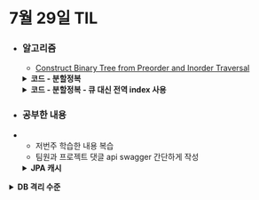 # 7월 29일 TIL

* ### 알고리즘
    * [Construct Binary Tree from Preorder and Inorder Traversal](https://leetcode.com/problems/construct-binary-tree-from-preorder-and-inorder-traversal/description/)
    <details>
      <summary><strong>코드 - 분할정복</strong></summary>

     ```java

        /**
         * Definition for a binary tree node.
         * public class TreeNode {
         *     int val;
         *     TreeNode left;
         *     TreeNode right;
         *     TreeNode() {}
         *     TreeNode(int val) { this.val = val; }
         *     TreeNode(int val, TreeNode left, TreeNode right) {
         *         this.val = val;
         *         this.left = left;
         *         this.right = right;
         *     }
         * }
         */
        import java.util.*;

        class Solution {
            Map<Integer, Integer> indices;
            Queue<Integer> que;

            public TreeNode buildTree(int[] preorder, int[] inorder) {
                TreeNode root = new TreeNode(preorder[0]);

                que = new ArrayDeque<>();
                indices = new HashMap<>();

                for(int i=0 ; i<inorder.length ; i++){
                    indices.put(inorder[i], i);
                    que.add(preorder[i]);
                }

                return dfs(0, inorder.length - 1);
            }

            private TreeNode dfs(int left, int right){
                if(left > right || que.isEmpty())return null;

                int curNum = que.poll();
                TreeNode cur = new TreeNode(curNum);

                if(right == left)return cur;

                int idx = indices.get(curNum);
                cur.left = dfs(left, idx - 1);
                cur.right = dfs(idx + 1, right);

                return cur;
            }
        }

    ```

    </details>

    <details>
    <summary><strong>코드 - 분할정복 - 큐 대신 전역 index 사용</strong></summary>

    * 다음 노드를 보기 위해서 초기 코드는 큐를 사용해서 확인했지만, 전역 index를 사용해서 더 간단하게 확인 가능

     ```java

        /**
         * Definition for a binary tree node.
        * public class TreeNode {
        *     int val;
        *     TreeNode left;
        *     TreeNode right;
        *     TreeNode() {}
        *     TreeNode(int val) { this.val = val; }
        *     TreeNode(int val, TreeNode left, TreeNode right) {
        *         this.val = val;
        *         this.left = left;
        *         this.right = right;
        *     }
        * }
        */
        import java.util.*;

        class Solution {
            Map<Integer, Integer> indices;
            int idx;

            public TreeNode buildTree(int[] preorder, int[] inorder) {

                idx = 0;
                indices = new HashMap<>();

                for(int i=0 ; i<inorder.length ; i++) indices.put(inorder[i], i);

                return dfs(preorder, 0, inorder.length - 1);
            }

            private TreeNode dfs(final int[] preorder, int left, int right){
                if(left > right || idx >= preorder.length)return null;

                int curNum = preorder[idx++];
                TreeNode cur = new TreeNode(curNum);

                if(right == left)return cur;

                int idx = indices.get(curNum);
                cur.left = dfs(preorder, left, idx - 1);
                cur.right = dfs(preorder, idx + 1, right);

                return cur;
            }
        }

    ```

    </details>


 * ### 공부한 내용
 * 
    * 저번주 학습한 내용 복습
    * 팀원과 프로젝트 댓글 api swagger 간단하게 작성
    
    <details>
    <summary><strong>JPA 캐시</strong></summary>
    네트워크를 통해 외부 DB에 접근하는 시간을 줄이기 위해서 JPA는 캐시를 이용한다.

    1. **1차 캐시**
       * 영속성 컨텍스트 안에 있어서 객체를 조회할 때, 먼저 1차 캐시를 확인해서 찾는 데이터가 있는지 확인한다.
       * 트랜잭션이 시작되고 트랜잭션이 종료될 때까지만 유효하다.
       * OSIV를 하면 요청이 들어올 때부터 요청이 끝날때 까지 유효하다.
       * 같은 Entity가 존재하면 같은 Id 값에 대해 같은 인스턴스에 접근하므로 객체 동일성(==)을 보장한다. 단, 하나의 트랜잭션안에서 같은 것이지 다른 트랜잭션에서 확인하면 동일성이 보장할 수 없다. 또한, 영속화되지 않은 객체와 비교해도 동일성을 보장할 수 없다.
       
       > **OSIV**: 영속성 컨텍스트를 뷰까지 적용하는 기능이다. 그래서, OSIV를 적용하면 뷰에서도 지연 로딩이 가능하다. 하지만, 영속성 컨텍스트가 뷰까지 적용되면 데이터베이스 커넥션을 너무 많은 시간동안 차지하게 돼서 실시간 트래픽이 중요한 어플리케이션에서는 커넥션이 부족할 수 있다는 주의점이 있다.

    2. **2차 캐시**
       * 어플리케이션 범위 내에서 동작하기 때문에 어플리케이션 종료할 때까지 유효하다.
       * 영속성 컨텍스트가 다르면 동일성 보장을 할 수 없다.
       * 동시성을 위해서 캐시한 객체를 직접 반환하지 않고 복사본을 만들어서 확인하다.
       
       > **동시성 전략**
       > 1. **READ_ONLY**: 자주 조회하고 수정 작업을 하지 않는 데이터에 적합하다. 읽기 전용인 불변 객체는 수정되지 않아서 2차 캐시를 조회할 때 객체를 복사하지 않고 원본 객체를 반환한다.
       > 2. **READ_WRITE**: READ_COMMITTED 정도의 격리 수준을 보장한다. 조회 및 수정을 하는 작업에 적합하다. 그래서, Phantom Read가 발생할 수 있다.
       > 3. **NONSTRICT_READ_WRITE**: 엄격하지 않는 읽고 쓰기 전략이기 때문에 동시에 같은 Entity를 수정하면 데이터의 일관성이 깨진다.
       > 4. **TRANSACTIONAL**: 설정에 따라서 REPEATABLE_READ 정도의 격리 수준 보장


    </details>

<details>
<summary><strong>DB 격리 수준</strong> </summary>

* 동시에 여러 트랜잭션이 처리될 때, 트랜잭션끼리 얼마나 서로 고립되어 있는지를 나타내는 것.

#### DB 격리 수준

1. **READ UNCOMMITTED**: 어떤 트랜잭션의 변경 내용이 commit이나 rollback에 상관 없이 다른 트랜잭션에서 조회할 수 있는 격리 수준이다.
2. **READ COMMITTED**: 어떤 트랜잭션의 변경 내용이 commit되어야 조회할 수 있는 격리 수준이다.
3. **REPEATABLE READ**: MySQL DBMS에서 기본적으로 사용하고 있는 격리 수준으로 트랜잭션이 시작되기 전에 커밋된 내용에 대해서만 조회할 수 있는 격리 수준이다.
4. **SERIALIZABLE**: 가장 단순하고 엄격한 격리 수준으로 다른 트랜잭션에서는 접근할 수 없는 격리 수준이다. 그래서, 동시처리를 할 수 없기 때문에 성능저하가 발생하게 된다.


#### 이상 현상
1. **dirty read**: READ UNCOMMITTED 격리 수준에서 발생할 수 있는 이상 현상으로 A 트랜잭션에서 변경한 데이터를 커밋하지 않고, B트랜잭션에서 그 데이터를 이용해 작업을 한 뒤, A 트랜잭션에서 rollback을 해버린 상황
2. **non-repeatable read**: READ COMMITTED 격리 수준에서 발생할 수 있는 이상 현상이다. B 트랜잭션에서 Y라는 데이터를 조회하고, A 트랜잭션에서 데이터 Y를 수정하고 커밋을 한 뒤, 다시 B 트랜잭션에서 조회를 하면 다른 값이 나온다.
3. **Phantom read**: REPEATABLE READ 격리 수준에서 발생하는 이상 현상이다. B 트랜잭션에서 전체조회를 했을 때, A 트랜잭션에서 새로운 데이터를 추가하거나, 데이터를 삭제 후 커밋하고, B 트랜잭션에서 조회를 하면 전에 없던 데이터가 보이거나 있던 데이터가 사라지는 문제가 발생한다.

> **non-repeatable read vs Phantom read**: 둘 다 같은 트랜잭션 내에서 조회를 2번할 때 발생한다는 점이 같지만, non-repeatable read는 update, phantom read는 insert나 delete 할 때 발생한다.

</details>    